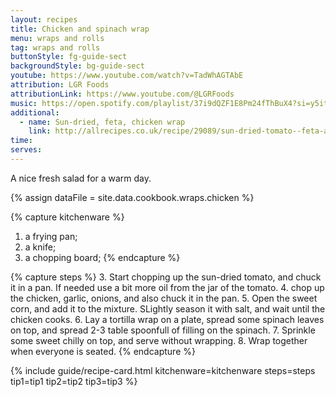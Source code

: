 ```yaml
---
layout: recipes
title: Chicken and spinach wrap
menu: wraps and rolls
tag: wraps and rolls
buttonStyle: fg-guide-sect
backgroundStyle: bg-guide-sect
youtube: https://www.youtube.com/watch?v=TadWhAGTAbE
attribution: LGR Foods
attributionLink: https://www.youtube.com/@LGRFoods
music: https://open.spotify.com/playlist/37i9dQZF1E8Pm24fThBuX4?si=y5itagY2Rc-O5b62D3byrg
additional:
  - name: Sun-dried, feta, chicken wrap
    link: http://allrecipes.co.uk/recipe/29089/sun-dried-tomato--feta-and-chicken-wraps.aspx
time: 
serves: 
---
```


A nice fresh salad for a warm day.
<!-- excerpt-end -->

{% assign dataFile = site.data.cookbook.wraps.chicken %}

{% capture kitchenware %}
1. a frying pan;
2. a knife;
3. a chopping board;
{% endcapture %}

{% capture steps %}
3. Start chopping up the sun-dried tomato, and chuck it in a pan. If needed use a bit more oil from the jar of the tomato.
4. chop up the chicken, garlic, onions, and also chuck it in the pan. 
5. Open the sweet corn, and add it to the mixture. SLightly season it with salt, and wait until the chicken cooks.
6. Lay a tortilla wrap on a plate, spread some spinach leaves on top, and spread 2-3 table spoonfull of filling on the spinach. 
7. Sprinkle some sweet chilly on top, and serve without wrapping. 
8. Wrap together when everyone is seated.
{% endcapture %}

{% include guide/recipe-card.html kitchenware=kitchenware steps=steps tip1=tip1 tip2=tip2 tip3=tip3 %}